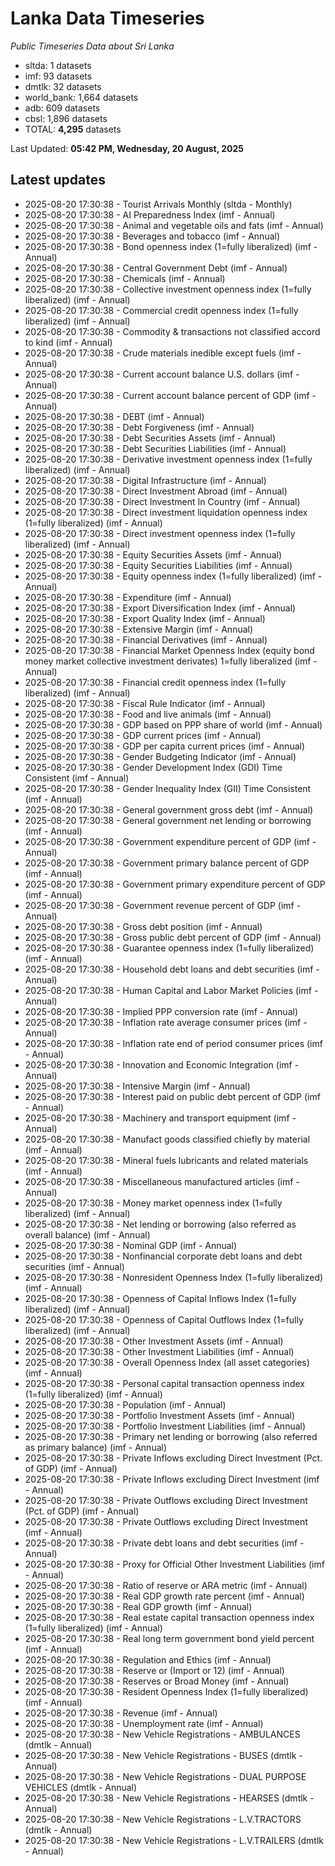 # Lanka Data Timeseries
*Public Timeseries Data about Sri Lanka*

* sltda: 1 datasets
* imf: 93 datasets
* dmtlk: 32 datasets
* world_bank: 1,664 datasets
* adb: 609 datasets
* cbsl: 1,896 datasets
* TOTAL: **4,295** datasets

Last Updated: **05:42 PM, Wednesday, 20 August, 2025**

## Latest updates

* 2025-08-20 17:30:38 - Tourist Arrivals Monthly (sltda - Monthly)
* 2025-08-20 17:30:38 - AI Preparedness Index (imf - Annual)
* 2025-08-20 17:30:38 - Animal and vegetable oils and fats (imf - Annual)
* 2025-08-20 17:30:38 - Beverages and tobacco (imf - Annual)
* 2025-08-20 17:30:38 - Bond openness index (1=fully liberalized) (imf - Annual)
* 2025-08-20 17:30:38 - Central Government Debt (imf - Annual)
* 2025-08-20 17:30:38 - Chemicals (imf - Annual)
* 2025-08-20 17:30:38 - Collective investment openness index (1=fully liberalized) (imf - Annual)
* 2025-08-20 17:30:38 - Commercial credit openness index (1=fully liberalized) (imf - Annual)
* 2025-08-20 17:30:38 - Commodity & transactions not classified accord to kind (imf - Annual)
* 2025-08-20 17:30:38 - Crude materials inedible except fuels (imf - Annual)
* 2025-08-20 17:30:38 - Current account balance U.S. dollars (imf - Annual)
* 2025-08-20 17:30:38 - Current account balance percent of GDP (imf - Annual)
* 2025-08-20 17:30:38 - DEBT (imf - Annual)
* 2025-08-20 17:30:38 - Debt Forgiveness (imf - Annual)
* 2025-08-20 17:30:38 - Debt Securities Assets (imf - Annual)
* 2025-08-20 17:30:38 - Debt Securities Liabilities (imf - Annual)
* 2025-08-20 17:30:38 - Derivative investment openness index (1=fully liberalized) (imf - Annual)
* 2025-08-20 17:30:38 - Digital Infrastructure (imf - Annual)
* 2025-08-20 17:30:38 - Direct Investment Abroad (imf - Annual)
* 2025-08-20 17:30:38 - Direct Investment In Country (imf - Annual)
* 2025-08-20 17:30:38 - Direct investment liquidation openness index (1=fully liberalized) (imf - Annual)
* 2025-08-20 17:30:38 - Direct investment openness index (1=fully liberalized) (imf - Annual)
* 2025-08-20 17:30:38 - Equity Securities Assets (imf - Annual)
* 2025-08-20 17:30:38 - Equity Securities Liabilities (imf - Annual)
* 2025-08-20 17:30:38 - Equity openness index (1=fully liberalized) (imf - Annual)
* 2025-08-20 17:30:38 - Expenditure (imf - Annual)
* 2025-08-20 17:30:38 - Export Diversification Index (imf - Annual)
* 2025-08-20 17:30:38 - Export Quality Index (imf - Annual)
* 2025-08-20 17:30:38 - Extensive Margin (imf - Annual)
* 2025-08-20 17:30:38 - Financial Derivatives (imf - Annual)
* 2025-08-20 17:30:38 - Financial Market Openness Index (equity bond money market collective investment derivates) 1=fully liberalized (imf - Annual)
* 2025-08-20 17:30:38 - Financial credit openness index (1=fully liberalized) (imf - Annual)
* 2025-08-20 17:30:38 - Fiscal Rule Indicator (imf - Annual)
* 2025-08-20 17:30:38 - Food and live animals (imf - Annual)
* 2025-08-20 17:30:38 - GDP based on PPP share of world (imf - Annual)
* 2025-08-20 17:30:38 - GDP current prices (imf - Annual)
* 2025-08-20 17:30:38 - GDP per capita current prices (imf - Annual)
* 2025-08-20 17:30:38 - Gender Budgeting Indicator (imf - Annual)
* 2025-08-20 17:30:38 - Gender Development Index (GDI) Time Consistent (imf - Annual)
* 2025-08-20 17:30:38 - Gender Inequality Index (GII) Time Consistent (imf - Annual)
* 2025-08-20 17:30:38 - General government gross debt (imf - Annual)
* 2025-08-20 17:30:38 - General government net lending or borrowing (imf - Annual)
* 2025-08-20 17:30:38 - Government expenditure percent of GDP (imf - Annual)
* 2025-08-20 17:30:38 - Government primary balance percent of GDP (imf - Annual)
* 2025-08-20 17:30:38 - Government primary expenditure percent of GDP (imf - Annual)
* 2025-08-20 17:30:38 - Government revenue percent of GDP (imf - Annual)
* 2025-08-20 17:30:38 - Gross debt position (imf - Annual)
* 2025-08-20 17:30:38 - Gross public debt percent of GDP (imf - Annual)
* 2025-08-20 17:30:38 - Guarantee openness index (1=fully liberalized) (imf - Annual)
* 2025-08-20 17:30:38 - Household debt loans and debt securities (imf - Annual)
* 2025-08-20 17:30:38 - Human Capital and Labor Market Policies (imf - Annual)
* 2025-08-20 17:30:38 - Implied PPP conversion rate (imf - Annual)
* 2025-08-20 17:30:38 - Inflation rate average consumer prices (imf - Annual)
* 2025-08-20 17:30:38 - Inflation rate end of period consumer prices (imf - Annual)
* 2025-08-20 17:30:38 - Innovation and Economic Integration (imf - Annual)
* 2025-08-20 17:30:38 - Intensive Margin (imf - Annual)
* 2025-08-20 17:30:38 - Interest paid on public debt percent of GDP (imf - Annual)
* 2025-08-20 17:30:38 - Machinery and transport equipment (imf - Annual)
* 2025-08-20 17:30:38 - Manufact goods classified chiefly by material (imf - Annual)
* 2025-08-20 17:30:38 - Mineral fuels lubricants and related materials (imf - Annual)
* 2025-08-20 17:30:38 - Miscellaneous manufactured articles (imf - Annual)
* 2025-08-20 17:30:38 - Money market openness index (1=fully liberalized) (imf - Annual)
* 2025-08-20 17:30:38 - Net lending or borrowing (also referred as overall balance) (imf - Annual)
* 2025-08-20 17:30:38 - Nominal GDP (imf - Annual)
* 2025-08-20 17:30:38 - Nonfinancial corporate debt loans and debt securities (imf - Annual)
* 2025-08-20 17:30:38 - Nonresident Openness Index (1=fully liberalized) (imf - Annual)
* 2025-08-20 17:30:38 - Openness of Capital Inflows Index (1=fully liberalized) (imf - Annual)
* 2025-08-20 17:30:38 - Openness of Capital Outflows Index (1=fully liberalized) (imf - Annual)
* 2025-08-20 17:30:38 - Other Investment Assets (imf - Annual)
* 2025-08-20 17:30:38 - Other Investment Liabilities (imf - Annual)
* 2025-08-20 17:30:38 - Overall Openness Index (all asset categories) (imf - Annual)
* 2025-08-20 17:30:38 - Personal capital transaction openness index (1=fully liberalized) (imf - Annual)
* 2025-08-20 17:30:38 - Population (imf - Annual)
* 2025-08-20 17:30:38 - Portfolio Investment Assets (imf - Annual)
* 2025-08-20 17:30:38 - Portfolio Investment Liabilities (imf - Annual)
* 2025-08-20 17:30:38 - Primary net lending or borrowing (also referred as primary balance) (imf - Annual)
* 2025-08-20 17:30:38 - Private Inflows excluding Direct Investment (Pct. of GDP) (imf - Annual)
* 2025-08-20 17:30:38 - Private Inflows excluding Direct Investment (imf - Annual)
* 2025-08-20 17:30:38 - Private Outflows excluding Direct Investment (Pct. of GDP) (imf - Annual)
* 2025-08-20 17:30:38 - Private Outflows excluding Direct Investment (imf - Annual)
* 2025-08-20 17:30:38 - Private debt loans and debt securities (imf - Annual)
* 2025-08-20 17:30:38 - Proxy for Official Other Investment Liabilities (imf - Annual)
* 2025-08-20 17:30:38 - Ratio of reserve or ARA metric (imf - Annual)
* 2025-08-20 17:30:38 - Real GDP growth rate percent (imf - Annual)
* 2025-08-20 17:30:38 - Real GDP growth (imf - Annual)
* 2025-08-20 17:30:38 - Real estate capital transaction openness index (1=fully liberalized) (imf - Annual)
* 2025-08-20 17:30:38 - Real long term government bond yield percent (imf - Annual)
* 2025-08-20 17:30:38 - Regulation and Ethics (imf - Annual)
* 2025-08-20 17:30:38 - Reserve or (Import or 12) (imf - Annual)
* 2025-08-20 17:30:38 - Reserves or Broad Money (imf - Annual)
* 2025-08-20 17:30:38 - Resident Openness Index (1=fully liberalized) (imf - Annual)
* 2025-08-20 17:30:38 - Revenue (imf - Annual)
* 2025-08-20 17:30:38 - Unemployment rate (imf - Annual)
* 2025-08-20 17:30:38 - New Vehicle Registrations - AMBULANCES (dmtlk - Annual)
* 2025-08-20 17:30:38 - New Vehicle Registrations - BUSES (dmtlk - Annual)
* 2025-08-20 17:30:38 - New Vehicle Registrations - DUAL PURPOSE VEHICLES (dmtlk - Annual)
* 2025-08-20 17:30:38 - New Vehicle Registrations - HEARSES (dmtlk - Annual)
* 2025-08-20 17:30:38 - New Vehicle Registrations - L.V.TRACTORS (dmtlk - Annual)
* 2025-08-20 17:30:38 - New Vehicle Registrations - L.V.TRAILERS (dmtlk - Annual)